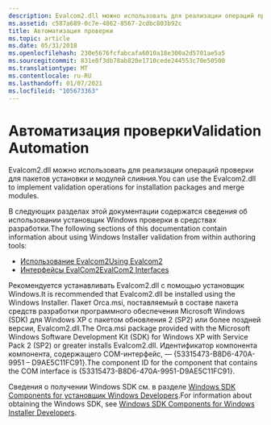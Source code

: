 ```yaml
---
description: Evalcom2.dll можно использовать для реализации операций проверки для пакетов установки и модулей слияния.
ms.assetid: c587a689-0c7e-4862-8567-2cdbc803b92c
title: Автоматизация проверки
ms.topic: article
ms.date: 05/31/2018
ms.openlocfilehash: 230e5676fcfabcafa6010a18e300a2d5701ae5a5
ms.sourcegitcommit: 831e8f3db78ab820e1710cede244553c70e50500
ms.translationtype: MT
ms.contentlocale: ru-RU
ms.lasthandoff: 01/07/2021
ms.locfileid: "105673363"
---
```

# <a name="validation-automation"></a><span data-ttu-id="2e024-103">Автоматизация проверки</span><span class="sxs-lookup"><span data-stu-id="2e024-103">Validation Automation</span></span>

<span data-ttu-id="2e024-104">Evalcom2.dll можно использовать для реализации операций проверки для пакетов установки и модулей слияния.</span><span class="sxs-lookup"><span data-stu-id="2e024-104">You can use the Evalcom2.dll to implement validation operations for installation packages and merge modules.</span></span>

<span data-ttu-id="2e024-105">В следующих разделах этой документации содержатся сведения об использовании установщик Windows проверки в средствах разработки.</span><span class="sxs-lookup"><span data-stu-id="2e024-105">The following sections of this documentation contain information about using Windows Installer validation from within authoring tools:</span></span>

-   [<span data-ttu-id="2e024-106">Использование Evalcom2</span><span class="sxs-lookup"><span data-stu-id="2e024-106">Using Evalcom2</span></span>](using-evalcom2.md)
-   [<span data-ttu-id="2e024-107">Интерфейсы EvalCom2</span><span class="sxs-lookup"><span data-stu-id="2e024-107">EvalCom2 Interfaces</span></span>](evalcom2-interfaces.md)

<span data-ttu-id="2e024-108">Рекомендуется устанавливать Evalcom2.dll с помощью установщик Windows.</span><span class="sxs-lookup"><span data-stu-id="2e024-108">It is recommended that Evalcom2.dll be installed using the Windows Installer.</span></span> <span data-ttu-id="2e024-109">Пакет Orca.msi, поставляемый в составе пакета средств разработки программного обеспечения Microsoft Windows (SDK) для Windows XP с пакетом обновления 2 (SP2) или более поздней версии, Evalcom2.dll.</span><span class="sxs-lookup"><span data-stu-id="2e024-109">The Orca.msi package provided with the Microsoft Windows Software Development Kit (SDK) for Windows XP with Service Pack 2 (SP2) or greater installs Evalcom2.dll.</span></span> <span data-ttu-id="2e024-110">Идентификатор компонента компонента, содержащего COM-интерфейс, — {53315473-B8D6-470A-9951 – D9AE5C11FC91}.</span><span class="sxs-lookup"><span data-stu-id="2e024-110">The component ID for the component that contains the COM interface is {53315473-B8D6-470A-9951-D9AE5C11FC91}.</span></span>

<span data-ttu-id="2e024-111">Сведения о получении Windows SDK см. в разделе [Windows SDK Components for установщик Windows Developers](platform-sdk-components-for-windows-installer-developers.md).</span><span class="sxs-lookup"><span data-stu-id="2e024-111">For information about obtaining the Windows SDK, see [Windows SDK Components for Windows Installer Developers](platform-sdk-components-for-windows-installer-developers.md).</span></span>

 

 



